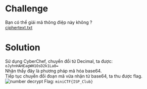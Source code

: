 # Challenge
Bạn có thể giải mã thông điệp này không ?<br>
[ciphertext.txt](https://minictf.infosecptit.club/files/df68f38930ad9b88f54b25ee5cc950ce/ciphertext.txt?token=eyJ1c2VyX2lkIjo2OCwidGVhbV9pZCI6bnVsbCwiZmlsZV9pZCI6NTN9.ZuE82g.Q450i2m34kiRht_jgjRmKye4aGk)
# Solution
Sử dụng CyberChef, chuyển đổi từ Decimal, ta được: ```oJyhnHAHEagWH1OsD2k1La0=```<br>
Nhận thấy đây là phương pháp mã hóa base64.<br>
Tiếp tục chuyển đổi đoạn mã vừa nhận từ base64, ta thu được flag.<br>
![number decrypt](https://i.imgur.com/PHmEVG9.png)
Flag: ```miniCTF{ISP_Club}```
